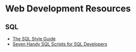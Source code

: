 # Web Development Resources

## SQL

  * [The SQL Style Guide](https://github.com/meadmaker/sql-style-guide)
  * [Seven Handy SQL Scripts for SQL Developers](http://code.tutsplus.com/articles/seven-handy-sql-scripts-for-sql-developers--cms-25650)
